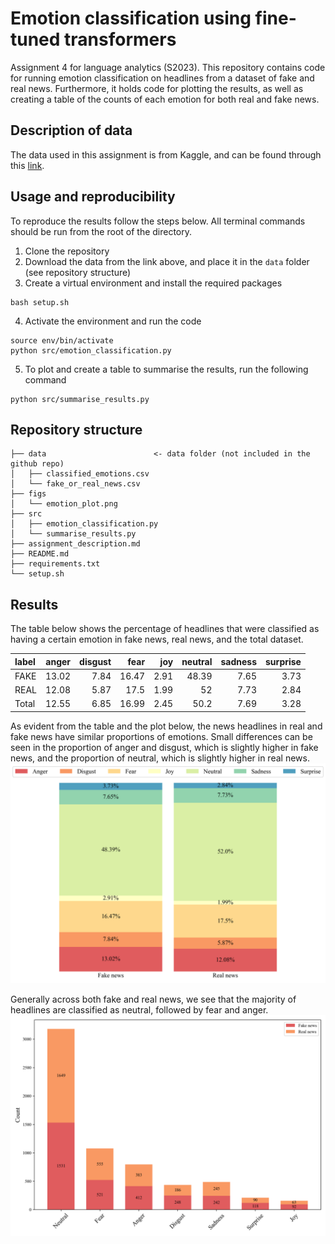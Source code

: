 # Emotion classification using fine-tuned transformers
Assignment 4 for language analytics (S2023). This repository contains code for running emotion classification on headlines from a dataset of fake and real news. Furthermore, it holds code for plotting the results, as well as creating a table of the counts of each emotion for both real and fake news.

## Description of data
The data used in this assignment is from Kaggle, and can be found through this [link](https://www.kaggle.com/datasets/jillanisofttech/fake-or-real-news).


## Usage and reproducibility
To reproduce the results follow the steps below. All terminal commands should be run from the root of the directory.
1. Clone the repository
2. Download the data from the link above, and place it in the `data` folder (see repository structure)
3. Create a virtual environment and install the required packages
```
bash setup.sh
```
4. Activate the environment and run the code
```
source env/bin/activate
python src/emotion_classification.py
```
5. To plot and create a table to summarise the results, run the following command
```
python src/summarise_results.py
```

## Repository structure
```
├── data                        <- data folder (not included in the github repo)
│   ├── classified_emotions.csv
│   └── fake_or_real_news.csv
├── figs
│   └── emotion_plot.png
├── src
│   ├── emotion_classification.py
│   └── summarise_results.py
├── assignment_description.md
├── README.md
├── requirements.txt
└── setup.sh
```

## Results
The table below shows the percentage of headlines that were classified as having a certain emotion in fake news, real news, and the total dataset.

| label   |   anger |   disgust |   fear |   joy |   neutral |   sadness |   surprise |
|:--------|--------:|----------:|-------:|------:|----------:|----------:|-----------:|
| FAKE    |   13.02 |      7.84 |  16.47 |  2.91 |     48.39 |      7.65 |       3.73 |
| REAL    |   12.08 |      5.87 |  17.5  |  1.99 |     52    |      7.73 |       2.84 |
| Total   |   12.55 |      6.85 |  16.99 |  2.45 |     50.2  |      7.69 |       3.28 |

As evident from the table and the plot below, the news headlines in real and fake news have similar proportions of emotions. Small differences can be seen in the proportion of anger and disgust, which is slightly higher in fake news, and the proportion of neutral, which is slightly higher in real news.
![plot](figs/emotion_proportions.png)


Generally across both fake and real news, we see that the majority of headlines are classified as neutral, followed by fear and anger.
![plot](figs/emotion_counts.png)

